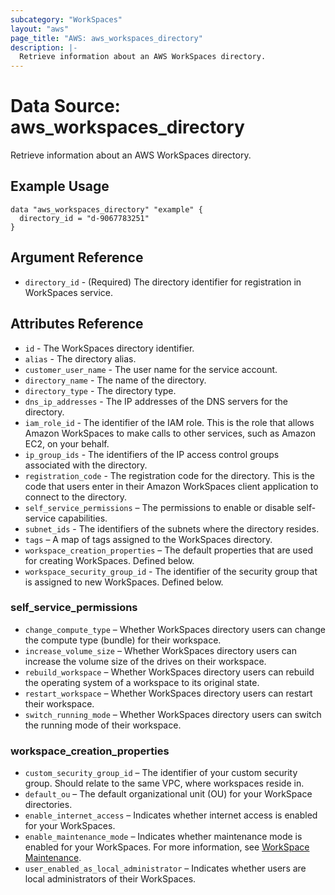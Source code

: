 ```yaml
---
subcategory: "WorkSpaces"
layout: "aws"
page_title: "AWS: aws_workspaces_directory"
description: |-
  Retrieve information about an AWS WorkSpaces directory.
---
```


# Data Source: aws_workspaces_directory

Retrieve information about an AWS WorkSpaces directory.

## Example Usage

```hcl
data "aws_workspaces_directory" "example" {
  directory_id = "d-9067783251"
}
```

## Argument Reference

* `directory_id` - (Required) The directory identifier for registration in WorkSpaces service.

## Attributes Reference

* `id` - The WorkSpaces directory identifier.
* `alias` - The directory alias.
* `customer_user_name` - The user name for the service account.
* `directory_name` - The name of the directory.
* `directory_type` - The directory type.
* `dns_ip_addresses` - The IP addresses of the DNS servers for the directory.
* `iam_role_id` - The identifier of the IAM role. This is the role that allows Amazon WorkSpaces to make calls to other services, such as Amazon EC2, on your behalf.
* `ip_group_ids` - The identifiers of the IP access control groups associated with the directory.
* `registration_code` - The registration code for the directory. This is the code that users enter in their Amazon WorkSpaces client application to connect to the directory.
* `self_service_permissions` – The permissions to enable or disable self-service capabilities.
* `subnet_ids` - The identifiers of the subnets where the directory resides.
* `tags` – A map of tags assigned to the WorkSpaces directory.
* `workspace_creation_properties` – The default properties that are used for creating WorkSpaces. Defined below.
* `workspace_security_group_id` - The identifier of the security group that is assigned to new WorkSpaces. Defined below.

### self_service_permissions

* `change_compute_type` – Whether WorkSpaces directory users can change the compute type (bundle) for their workspace.
* `increase_volume_size` – Whether WorkSpaces directory users can increase the volume size of the drives on their workspace.
* `rebuild_workspace` – Whether WorkSpaces directory users can rebuild the operating system of a workspace to its original state.
* `restart_workspace` – Whether WorkSpaces directory users can restart their workspace.
* `switch_running_mode` – Whether WorkSpaces directory users can switch the running mode of their workspace.

### workspace_creation_properties

* `custom_security_group_id` – The identifier of your custom security group. Should relate to the same VPC, where workspaces reside in.
* `default_ou` – The default organizational unit (OU) for your WorkSpace directories.
* `enable_internet_access` – Indicates whether internet access is enabled for your WorkSpaces.
* `enable_maintenance_mode` – Indicates whether maintenance mode is enabled for your WorkSpaces. For more information, see [WorkSpace Maintenance](https://docs.aws.amazon.com/workspaces/latest/adminguide/workspace-maintenance.html).
* `user_enabled_as_local_administrator` – Indicates whether users are local administrators of their WorkSpaces.
